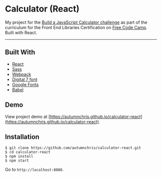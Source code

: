 # Calculator (React)

My project for the [Build a JavaScript Calculator challenge](https://learn.freecodecamp.org/front-end-libraries/front-end-libraries-projects/build-a-javascript-calculator) as part of the curriculum for the Front End Libraries Certification on [Free Code Camp](https://www.freecodecamp.org). Built with React.

---

## Built With
* [React](https://reactjs.org)
* [Sass](http://sass-lang.com)
* [Webpack](https://webpack.js.org)
* [Digital 7 font](https://www.dafont.com/digital-7.font)
* [Google Fonts](https://fonts.google.com)
* [Babel](https://babeljs.io)

## Demo

View project demo at [https://autumnchris.github.io/calculator-react](https://autumnchris.github.io/calculator-react).

## Installation

```
$ git clone https://github.com/autumnchris/calculator-react.git
$ cd calculator-react
$ npm install
$ npm start
```
Go to `http://localhost:8080`.

